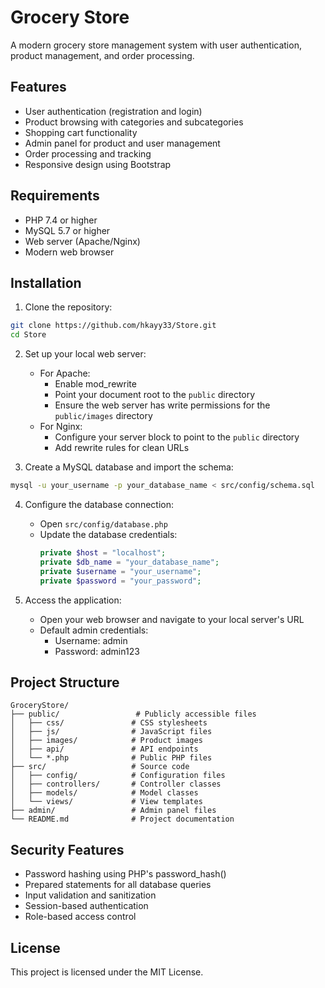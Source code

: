 # Grocery Store

A modern grocery store management system with user authentication, product management, and order processing.

## Features

- User authentication (registration and login)
- Product browsing with categories and subcategories
- Shopping cart functionality
- Admin panel for product and user management
- Order processing and tracking
- Responsive design using Bootstrap

## Requirements

- PHP 7.4 or higher
- MySQL 5.7 or higher
- Web server (Apache/Nginx)
- Modern web browser

## Installation

1. Clone the repository:
```bash
git clone https://github.com/hkayy33/Store.git
cd Store
```

2. Set up your local web server:
   - For Apache:
     - Enable mod_rewrite
     - Point your document root to the `public` directory
     - Ensure the web server has write permissions for the `public/images` directory
   - For Nginx:
     - Configure your server block to point to the `public` directory
     - Add rewrite rules for clean URLs

3. Create a MySQL database and import the schema:
```bash
mysql -u your_username -p your_database_name < src/config/schema.sql
```

4. Configure the database connection:
   - Open `src/config/database.php`
   - Update the database credentials:
     ```php
     private $host = "localhost";
     private $db_name = "your_database_name";
     private $username = "your_username";
     private $password = "your_password";
     ```

5. Access the application:
   - Open your web browser and navigate to your local server's URL
   - Default admin credentials:
     - Username: admin
     - Password: admin123

## Project Structure

```
GroceryStore/
├── public/                 # Publicly accessible files
│   ├── css/               # CSS stylesheets
│   ├── js/                # JavaScript files
│   ├── images/            # Product images
│   ├── api/               # API endpoints
│   └── *.php              # Public PHP files
├── src/                   # Source code
│   ├── config/            # Configuration files
│   ├── controllers/       # Controller classes
│   ├── models/            # Model classes
│   └── views/             # View templates
├── admin/                 # Admin panel files
└── README.md              # Project documentation
```

## Security Features

- Password hashing using PHP's password_hash()
- Prepared statements for all database queries
- Input validation and sanitization
- Session-based authentication
- Role-based access control

## License

This project is licensed under the MIT License. 